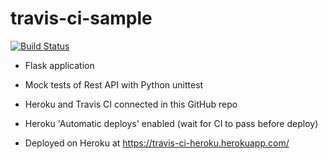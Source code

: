# travis-ci-sample

[![Build Status](https://travis-ci.com/rwfazul/travis-ci-sample.svg?branch=master)](https://travis-ci.com/rwfazul/travis-ci-sample)

- Flask application
- Mock tests of Rest API with Python unittest
- Heroku and Travis CI connected in this GitHub repo 
- Heroku 'Automatic deploys' enabled (wait for CI to pass before deploy)

- Deployed on Heroku at https://travis-ci-heroku.herokuapp.com/
